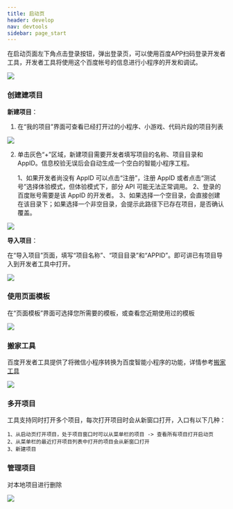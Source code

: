 ```yaml
---
title: 启动页
header: develop
nav: devtools
sidebar: page_start   
---
```

 

在启动页面左下角点击登录按钮，弹出登录页，可以使用百度APP扫码登录开发者工具，开发者工具将使用这个百度帐号的信息进行小程序的开发和调试。

<div class="m-doc-custom-examples">
	<div class="m-doc-custom-examples-correct">
 		<img src="https://b.bdstatic.com/searchbox/icms/searchbox/img/%E5%B7%A5%E5%85%B701091.png">
	</div>
</div>

 


### 创建建项目

**新建项目**：

1. 在“我的项目”界面可查看已经打开过的小程序、小游戏、代码片段的项目列表

<div class="m-doc-custom-examples">
	<div class="m-doc-custom-examples-correct">
 		<img src="https://b.bdstatic.com/searchbox/icms/searchbox/img/%E5%B7%A5%E5%85%B701092.png">
	</div>
</div>

 

2. 单击灰色“+”区域，新建项目需要开发者填写项目的名称、项目目录和 AppID。信息校验无误后会自动生成一个空白的智能小程序工程。


    1、如果开发者尚没有 AppID 可以点击“注册”，注册 AppID 或者点击“测试号”选择体验模式，但体验模式下，部分 API 可能无法正常调用。
    2、登录的百度账号需要是该 AppID 的开发者。
    3、如果选择一个空目录，会直接创建在该目录下；如果选择一个非空目录，会提示此路径下已存在项目，是否确认覆盖。

<div class="m-doc-custom-examples">
	<div class="m-doc-custom-examples-correct">
 		<img src="https://b.bdstatic.com/searchbox/icms/searchbox/img/%E5%B7%A5%E5%85%B701094.png">
	</div>
</div>

**导入项目**： 

在“导入项目”页面，填写“项目名称”、“项目目录”和“APPID”。即可讲已有项目导入到开发者工具中打开。
<div class="m-doc-custom-examples">
	<div class="m-doc-custom-examples-correct">
 		<img src="https://b.bdstatic.com/searchbox/icms/searchbox/img/%E5%B7%A5%E5%85%B701095.png">
	</div>
</div>

### 使用页面模板
 

 
在“页面模板”界面可选择您所需要的模板，或查看您近期使用过的模板
<div class="m-doc-custom-examples">
	<div class="m-doc-custom-examples-correct">
 		<img src="https://b.bdstatic.com/searchbox/icms/searchbox/img/%E5%B7%A5%E5%85%B701093.png">
	</div>
</div>

### 搬家工具

百度开发者工具提供了将微信小程序转换为百度智能小程序的功能，详情参考[搬家工具](https://smartprogram.baidu.com/docs/develop/tutorial/move/)

<div class="m-doc-custom-examples">
	<div class="m-doc-custom-examples-correct">
 		<img src="https://b.bdstatic.com/searchbox/icms/searchbox/img/%E5%B7%A5%E5%85%B701096.png">
	</div>
</div>

### 多开项目
工具支持同时打开多个项目，每次打开项目时会从新窗口打开，入口有以下几种：

    1、从启动页打开项目，处于项目窗口时可以从菜单栏的项目 -> 查看所有项目打开启动页
    2、从菜单栏的最近打开项目列表中打开的项目会从新窗口打开
    3、新建项目

### 管理项目
对本地项目进行删除

<div class="m-doc-custom-examples">
	<div class="m-doc-custom-examples-correct">
 		<img src="https://b.bdstatic.com/searchbox/icms/searchbox/img/%E5%B7%A5%E5%85%B701097.png">
	</div>
</div>
